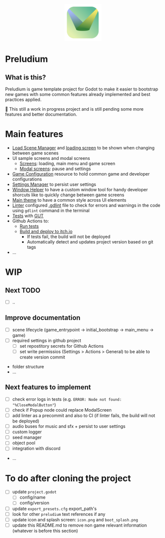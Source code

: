 <div align="center">
  <img src="icon.png" width="120">
</div>

# Preludium

## What is this?

Preludium is game template project for Godot to make it easier to bootstrap new games with some common features already implemented and best practices applied.

🚨 This still a work in progress project and is still pending some more features and better documentation.

# Main features

- [Load Scene Manager](autoloads/load_scene_manager.gd) and [loading screen](components/ui/screens/loading_screen/scripts/loading_screen.gd) to be shown when changing between game scenes
- UI sample screens and modal screens
    - [Screens](components/ui/screens): loading, main menu and game screen
    - [Modal screens](components/ui/modal_screens): pause and settings 
- [Game Configuration](components/game_configuration/scripts/game_configuration.gd) resource to hold common game and developer configurations
- [Settings Manager](components/settings_manager/scripts/settings_manager.gd) to persist user settings
- [Window Helper](addons/window_helper/window_helper.gd) to have a custom window tool for handy developer shorcuts like to quickly change between game screens
- [Main theme](themes/main_theme.tres) to have a common style across UI elements
- [Linter](https://github.com/Scony/godot-gdscript-toolkit/wiki/3.-Linter) configured [.gdlint](.gdlintrc) file to check for errors and warnings in the code using `gdlint` command in the terminal
- [Tests](tests/) with [GUT](https://github.com/bitwes/Gut)
- Github Actions to:
    - [Run tests](.github/workflows/reusable_run_tests.yml)
    - [Build and deploy to itch.io](.github/workflows/build_and_deploy.yml)
        - If tests fail, the build will not be deployed
        - Automatically detect and updates project version based on git tags
- ...

# WIP

## Next TODO

- [ ] ..

## Improve documentation

- [ ] scene lifecycle (game_entrypoint -> initial_bootstrap -> main_menu -> game)
- [ ] required settings in github project
    - [ ] set repostitory secrets for Github Actions
    - [ ] set write permissios (Settings > Actions > General) to be able to create version commit
- folder structure
- ...

## Next features to implement

- [ ] check error logs in tests (e.g. `ERROR: Node not found: "%CloseModalButton"`)
- [ ] check if Popup node could replace ModalScreen
- [ ] add linter as a precommit and also to CI (if linter fails, the build will not be deployed)
- [ ] audio buses for music and sfx + persist to user settings
- [ ] custom logger
- [ ] seed manager
- [ ] object pool
- [ ] integration with discord
- ...

# To do after cloning the project

- [ ] update `project.godot`
    - [ ] config/name
    - [ ] config/version
- [ ] update `export_presets.cfg` export_path's
- [ ] look for other `preludium` text references if any
- [ ] update icon and splash screen: `icon.png` and `boot_splash.png`
- [ ] update this README.md to remove non game relevant information (whatever is before this section)